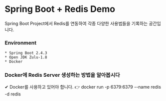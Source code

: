 # Spring Boot + Redis Demo
Spring Boot Project에서 Redis를 연동하여 각종 다양한 사용법들을 기록하는 공간입니다.

### Environment
```
* Spring Boot 2.4.3
* Open JDK Zulu-1.8
* Docker
```

### Docker에 Redis Server 생성하는 방법을 알아봅시다
✔ Docker를 사용하고 있어야 합니다.
👉 docker run -p 6379:6379 --name redis -d redis